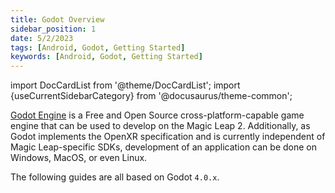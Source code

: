 ```yaml
---
title: Godot Overview
sidebar_position: 1
date: 5/2/2023
tags: [Android, Godot, Getting Started]
keywords: [Android, Godot, Getting Started]
---
```


import DocCardList from '@theme/DocCardList';
import {useCurrentSidebarCategory} from '@docusaurus/theme-common';

[Godot Engine](https://godotengine.org/) is a Free and Open Source cross-platform-capable game engine that can be used to develop on the Magic Leap 2. Additionally, as Godot implements the OpenXR specification and is currently independent of Magic Leap-specific SDKs, development of an application can be done on Windows, MacOS, or even Linux.

The following guides are all based on Godot `4.0.x`.

<DocCardList items={useCurrentSidebarCategory().items}/>
